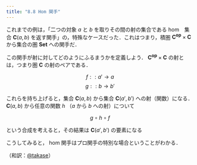 ```yaml
---
title: "8.8 Hom 関手"
---
```


これまでの例は，「二つの対象 $a$ と $b$ を取りその間の射の集合である hom　集合 $\mathbf{C}(a,b)$ を返す関手」の，特殊なケースだった．これはつまり，積圏 $\mathbf{C^{op}} \times \mathbf{C}$ から集合の圏 $\mathbf{Set}$ への関手だ．

この関手が射に対してどのようにふるまうかを定義しよう． $\mathbf{C^{op}} \times \mathbf{C}$ の射とは，つまり圏 $\mathbf{C}$ の射のペアである．

$$ f :: a' \rightarrow a $$
$$ g :: b \rightarrow b' $$

これらを持ち上げると，集合 $\mathbf{C}(a,b)$ から集合 $\mathbf{C}(a',b')$ への射（関数）になる． $\mathbf{C}(a,b)$ から任意の関数 $h$ （$a$ から $b$ への射）について

$$ g \circ h \circ f $$

という合成を考えると，その結果は $\mathbf{C}(a',b')$ の要素になる

こうしてみると， hom 関手はプロ関手の特別な場合ということがわかる．


（和訳：[@takase](https://zenn.dev/takase)）
